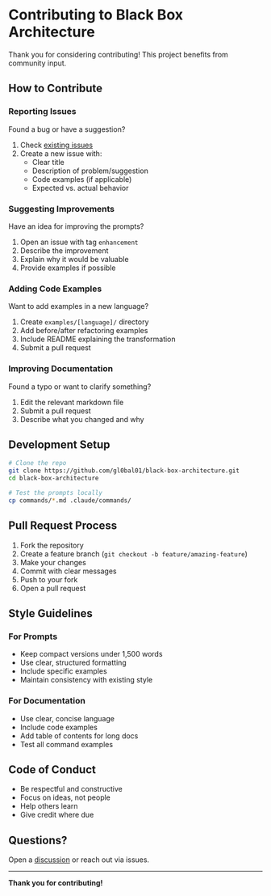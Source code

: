 # Contributing to Black Box Architecture

Thank you for considering contributing! This project benefits from community input.

## How to Contribute

### Reporting Issues

Found a bug or have a suggestion?

1. Check [existing issues](https://github.com/gl0bal01/black-box-architecture/issues)
2. Create a new issue with:
   - Clear title
   - Description of problem/suggestion
   - Code examples (if applicable)
   - Expected vs. actual behavior

### Suggesting Improvements

Have an idea for improving the prompts?

1. Open an issue with tag `enhancement`
2. Describe the improvement
3. Explain why it would be valuable
4. Provide examples if possible

### Adding Code Examples

Want to add examples in a new language?

1. Create `examples/[language]/` directory
2. Add before/after refactoring examples
3. Include README explaining the transformation
4. Submit a pull request

### Improving Documentation

Found a typo or want to clarify something?

1. Edit the relevant markdown file
2. Submit a pull request
3. Describe what you changed and why

## Development Setup

```bash
# Clone the repo
git clone https://github.com/gl0bal01/black-box-architecture.git
cd black-box-architecture

# Test the prompts locally
cp commands/*.md .claude/commands/
```

## Pull Request Process

1. Fork the repository
2. Create a feature branch (`git checkout -b feature/amazing-feature`)
3. Make your changes
4. Commit with clear messages
5. Push to your fork
6. Open a pull request

## Style Guidelines

### For Prompts
- Keep compact versions under 1,500 words
- Use clear, structured formatting
- Include specific examples
- Maintain consistency with existing style

### For Documentation
- Use clear, concise language
- Include code examples
- Add table of contents for long docs
- Test all command examples

## Code of Conduct

- Be respectful and constructive
- Focus on ideas, not people
- Help others learn
- Give credit where due

## Questions?

Open a [discussion](https://github.com/gl0bal01/black-box-architecture/discussions) or reach out via issues.

---

**Thank you for contributing!**
